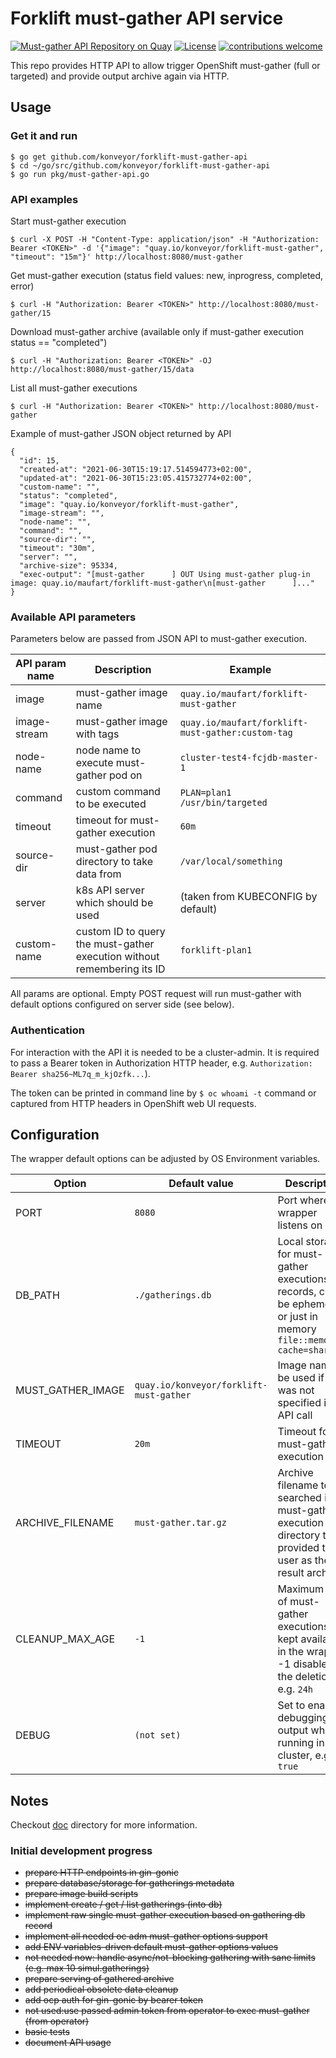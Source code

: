 # Forklift must-gather API service

[![Must-gather API Repository on Quay](https://quay.io/repository/konveyor/forklift-must-gather-api/status "Must-gather API Repository on Quay")](https://quay.io/repository/konveyor/forklift-must-gather-api) [![License](http://img.shields.io/:license-apache-blue.svg)](http://www.apache.org/licenses/LICENSE-2.0.html) [![contributions welcome](https://img.shields.io/badge/contributions-welcome-brightgreen.svg?style=flat)](https://github.com/konveyor/forklift-must-gather-api/pulls)

This repo provides HTTP API to allow trigger OpenShift must-gather (full or targeted) and provide output archive again via HTTP.

## Usage

### Get it and run

```
$ go get github.com/konveyor/forklift-must-gather-api
$ cd ~/go/src/github.com/konveyor/forklift-must-gather-api
$ go run pkg/must-gather-api.go
```

### API examples

Start must-gather execution

```
$ curl -X POST -H "Content-Type: application/json" -H "Authorization: Bearer <TOKEN>" -d '{"image": "quay.io/konveyor/forklift-must-gather", "timeout": "15m"}' http://localhost:8080/must-gather
```

Get must-gather execution (status field values: new, inprogress, completed, error)

```
$ curl -H "Authorization: Bearer <TOKEN>" http://localhost:8080/must-gather/15
```

Download must-gather archive (available only if must-gather execution status == "completed")

```
$ curl -H "Authorization: Bearer <TOKEN>" -OJ http://localhost:8080/must-gather/15/data
```

List all must-gather executions

```
$ curl -H "Authorization: Bearer <TOKEN>" http://localhost:8080/must-gather
```

Example of must-gather JSON object returned by API
```
{
  "id": 15,
  "created-at": "2021-06-30T15:19:17.514594773+02:00",
  "updated-at": "2021-06-30T15:23:05.415732774+02:00",
  "custom-name": "",
  "status": "completed",
  "image": "quay.io/konveyor/forklift-must-gather",
  "image-stream": "",
  "node-name": "",
  "command": "",
  "source-dir": "",
  "timeout": "30m",
  "server": "",
  "archive-size": 95334,
  "exec-output": "[must-gather      ] OUT Using must-gather plug-in image: quay.io/maufart/forklift-must-gather\n[must-gather      ]..."
}
```

### Available API parameters

Parameters below are passed from JSON API to must-gather execution.

API param name | Description | Example
--- | --- | ---
image | must-gather image name | ```quay.io/maufart/forklift-must-gather```
image-stream | must-gather image with tags | ```quay.io/maufart/forklift-must-gather:custom-tag```
node-name | node name to execute must-gather pod on | ```cluster-test4-fcjdb-master-1```
command | custom command to be executed | ```PLAN=plan1 /usr/bin/targeted```
timeout | timeout for must-gather execution | ```60m```
source-dir | must-gather pod directory to take data from | ```/var/local/something```
server | k8s API server which should be used | (taken from KUBECONFIG by default)
custom-name | custom ID to query the must-gather execution without remembering its ID | ```forklift-plan1```

All params are optional. Empty POST request will run must-gather with default options configured on server side (see below).

### Authentication

For interaction with the API it is needed to be a cluster-admin. It is required to pass a Bearer token in Authorization HTTP header, e.g. ```Authorization: Bearer sha256~ML7q_m_kjOzfk...```).

The token can be printed in command line by ```$ oc whoami -t``` command or captured from HTTP headers in OpenShift web UI requests.

## Configuration

The wrapper default options can be adjusted by OS Environment variables.

Option | Default value | Description
--- | --- | ---
PORT | ```8080``` | Port where the wrapper listens on
DB_PATH | ```./gatherings.db``` | Local storage for must-gather executions records, can be ephemeral or just in memory ```file::memory:?cache=shared```
MUST_GATHER_IMAGE | ```quay.io/konveyor/forklift-must-gather``` | Image name to be used if it was not specified in API call
TIMEOUT | ```20m``` | Timeout for must-gather execution
ARCHIVE_FILENAME | ```must-gather.tar.gz``` | Archive filename to be searched in must-gather execution directory to be provided to user as the result archive
CLEANUP_MAX_AGE | ```-1``` | Maximum age of must-gather executions kept available in the wrapper, -1 disables the deletion, e.g. ```24h```
DEBUG | ```(not set)``` | Set to enable debugging output when running in cluster, e.g. ```true```

## Notes

Checkout [doc](doc/README.md) directory for more information.

### Initial development progress

- <del>prepare HTTP endpoints in gin-gonic</del>
- <del>prepare database/storage for gatherings metadata</del>
- <del>prepare image build scripts</del>
- <del>implement create / get / list gatherings (into db)</del>
- <del>implement raw single must-gather execution based on gathering db record</del>
- <del>implement all needed oc adm must-gather options support</del>
- <del>add ENV variables-driven default must-gather options values</del>
- <del>not needed now: handle async/not-blocking gathering with sane limits (e.g. max 10 simul.gatherings)</del>
- <del>prepare serving of gathered archive</del>
- <del>add periodical obsolete data cleanup</del>
- <del>add ocp auth for gin-gonic by bearer token</del>
- <del>not used:use passed admin token from operator to exec must-gather (from operator)</del>
- <del>basic tests</del>
- <del>document API usage</del>
